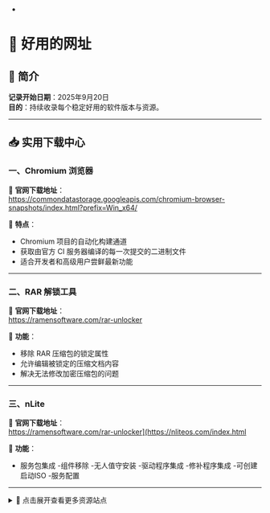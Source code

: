 -
# 🧪 好用的网址

## 📅 简介

**记录开始日期**：2025年9月20日  
**目的**：持续收录每个稳定好用的软件版本与资源。

---

## 📥 实用下载中心

### 一、Chromium 浏览器

🔗 **官网下载地址**：  
https://commondatastorage.googleapis.com/chromium-browser-snapshots/index.html?prefix=Win_x64/

📌 **特点**：  
- Chromium 项目的自动化构建通道  
- 获取由官方 CI 服务器编译的每一次提交的二进制文件  
- 适合开发者和高级用户尝鲜最新功能

---

### 二、RAR 解锁工具

🔗 **官网下载地址**：  
https://ramensoftware.com/rar-unlocker

📌 **功能**：  
- 移除 RAR 压缩包的锁定属性  
- 允许编辑被锁定的压缩文档内容  
- 解决无法修改加密压缩包的问题

---

### 三、nLite

🔗 **官网下载地址**：  
https://ramensoftware.com/rar-unlocker](https://nliteos.com/index.html

📌 **功能**：  
- 服务包集成
-组件移除
-无人值守安装
-驱动程序集成
-修补程序集成
-可创建启动ISO 
-服务配置    

---

<details>
<summary>📂 点击展开查看更多资源站点</summary>

<br>

**未来添加更多内容**

</details>
